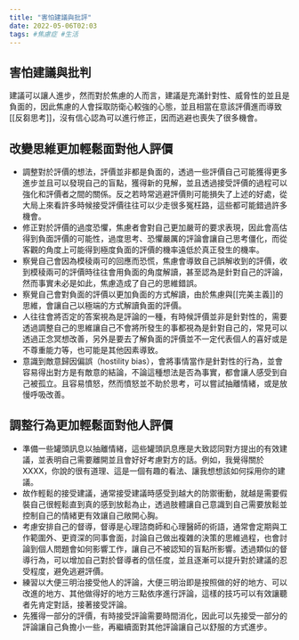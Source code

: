 ```yaml
---
title: "害怕建議與批評"
date: 2022-05-06T02:03
tags: #焦慮症 #生活
---
```

## 害怕建議與批判

建議可以讓人進步，然而對於焦慮的人而言，建議是充滿針對性、威脅性的並且是負面的，因此焦慮的人會採取防衛心較強的心態，並且相當在意該評價進而導致[[反芻思考]]，沒有信心認為可以進行修正，因而逃避也喪失了很多機會。


## 改變思維更加輕鬆面對他人評價

- 調整對於評價的想法，評價並非都是負面的，透過一些評價自己可能獲得更多進步並且可以發現自己的盲點，獲得新的見解，並且透過接受評價的過程可以強化和評價者之間的關係。反之若時常逃避評價則可能損失了上述的好處，從大局上來看許多時候接受評價往往可以少走很多冤枉路，這些都可能錯過許多機會。
- 修正對於評價的過度恐懼，焦慮者會對自己更加嚴苛的要求表現，因此會高估得到負面評價的可能性，過度思考、恐懼嚴厲的評論會讓自己思考僵化，而從客觀的角度上可能得到極度負面的評價的機率遠低於真正發生的機率。
- 察覺自己會因為模稜兩可的回應而恐慌，焦慮會導致自己誤解收到的評價，收到模稜兩可的評價時往往會用負面的角度解讀，甚至認為是針對自己的評論，然而事實未必是如此，焦慮造成了自己的思維錯誤。
- 察覺自己會對負面的評價以更加負面的方式解讀，由於焦慮與[[完美主義]]的思維，會讓自己以極端的方式解讀負面的評價。
- 人往往會將否定的答案視為是評論的一種，有時候評價並非是針對性的，需要透過調整自己的思維讓自己不會將所發生的事都視為是針對自己的，常見可以透過正念冥想改善，另外是要去了解負面的評價並不一定代表個人的喜好或是不尊重能力等，也可能是其他因素導致。
- 意識到敵意歸因偏誤（hostility bias），會將事情當作是針對性的行為，並會容易得出對方是有敵意的結論，不論這種想法是否為事實，都會讓人感受到自己被孤立。且容易憤怒，然而憤怒並不助於思考，可以嘗試抽離情緒，或是放慢呼吸改善。
## 調整行為更加輕鬆面對他人評價

- 準備一些罐頭訊息以抽離情緒，這些罐頭訊息應是大致認同對方提出的有效建議，並表明自己需要離開並且會好好考慮對方的話。例如，我覺得關於XXXX，你說的很有道理、這是一個有趣的看法、讓我想想該如何採用你的建議。
- 故作輕鬆的接受建議，通常接受建議時感受到越大的防禦衝動，就越是需要假裝自己很輕鬆直到真的感到放鬆為止，透過肢體讓自己意識到自己需要放鬆並控制自己的情緒更有效讓自己敞開心胸。
- 考慮安排自己的督導，督導是心理諮商師和心理醫師的術語，通常會定期與工作範圍外、更資深的同事會面，討論自己做出複雜的決策的思維過程，也會討論到個人問題會如何影響工作，讓自己不被認知的盲點所影響。透過類似的督導行為，可以增加自己對於督導者的信任度，並且逐漸可以提升對於建議的忍受程度，避免逃避評價。
- 練習以大便三明治接受他人的評論，大便三明治即是按照做的好的地方、可以改進的地方、其他做得好的地方三點依序進行評論，這樣的技巧可以有效讓聽者先肯定對話，接著接受評論。
- 先獲得一部分的評價，有時接受評論需要時間消化，因此可以先接受一部分的評論讓自己負擔小一些，再繼續面對其他評論讓自己以舒服的方式進步。